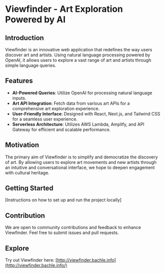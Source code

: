 # **Viewfinder - Art Exploration Powered by AI**

## **Introduction**

Viewfinder is an innovative web application that redefines the way users discover art and artists. Using natural language processing powered by OpenAI, it allows users to explore a vast range of art and artists through simple language queries.

## **Features**

- **AI-Powered Queries**: Utilize OpenAI for processing natural language inputs.
- **Art API Integration**: Fetch data from various art APIs for a comprehensive art exploration experience.
- **User-Friendly Interface**: Designed with React, Next.js, and Tailwind CSS for a seamless user experience.
- **Serverless Architecture**: Utilizes AWS Lambda, Amplify, and API Gateway for efficient and scalable performance.

## **Motivation**

The primary aim of Viewfinder is to simplify and democratize the discovery of art. By allowing users to explore art movements and new artists through an intuitive and conversational interface, we hope to deepen engagement with cultural heritage.

## **Getting Started**

[Instructions on how to set up and run the project locally]

## **Contribution**

We are open to community contributions and feedback to enhance Viewfinder. Feel free to submit issues and pull requests.

## **Explore**

Try out Viewfinder here: [http://viewfinder.bachle.info](http://viewfinder.bachle.info/)
